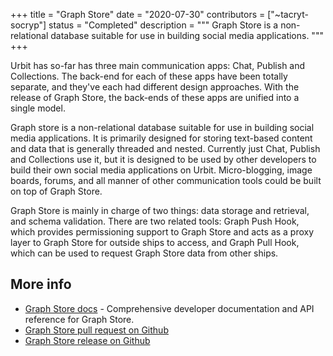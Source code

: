 +++
title = "Graph Store"
date = "2020-07-30"
contributors = ["~tacryt-socryp"]
status = "Completed"
description = """
Graph Store is a non-relational database suitable for use in building
social media applications.
"""
+++

Urbit has so-far has three main communication apps: Chat, Publish and
Collections. The back-end for each of these apps have been totally separate, and
they've each had different design approaches. With the release of Graph Store,
the back-ends of these apps are unified into a single model.

Graph store is a non-relational database suitable for use in building social
media applications. It is primarily designed for storing text-based content and
data that is generally threaded and nested. Currently just Chat, Publish and
Collections use it, but it is designed to be used by other developers to build
their own social media applications on Urbit. Micro-blogging, image boards,
forums, and all manner of other communication tools could be built on top of
Graph Store.

Graph Store is mainly in charge of two things: data storage and retrieval, and
schema validation. There are two related tools: Graph Push Hook, which provides
permissioning support to Graph Store and acts as a proxy layer to Graph Store
for outside ships to access, and Graph Pull Hook, which can be used to request
Graph Store data from other ships.

## More info

- [Graph Store docs](https://urbit.org/docs/userspace/graph-store/overview) -
  Comprehensive developer documentation and API reference for Graph Store.
- [Graph Store pull request on Github](https://github.com/urbit/urbit/pull/3110)
- [Graph Store release on
  Github](https://github.com/urbit/urbit/releases/tag/urbit-os-v1.0.37)
